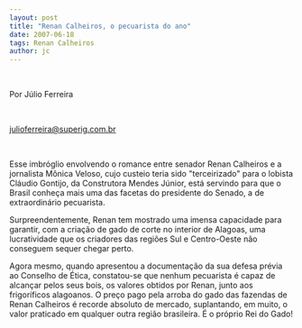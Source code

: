 ```yaml
---
layout: post
title: "Renan Calheiros, o pecuarista do ano"
date: 2007-06-18
tags: Renan Calheiros
author: jc
---
```

&nbsp;

Por J&uacute;lio Ferreira 

&nbsp;

julioferreira@superig.com.br

&nbsp;

Esse imbr&oacute;glio envolvendo o romance entre senador Renan Calheiros e a jornalista M&ocirc;nica Veloso, cujo custeio teria sido "terceirizado" para o lobista Cl&aacute;udio Gontijo, da Construtora Mendes J&uacute;nior, est&aacute; servindo para que o Brasil conhe&ccedil;a mais uma das facetas do presidente do Senado, a de extraordin&aacute;rio pecuarista.

Surpreendentemente, Renan tem mostrado uma imensa capacidade para garantir, com a cria&ccedil;&atilde;o de gado de corte no interior de Alagoas, uma lucratividade que os criadores das regi&otilde;es Sul e Centro-Oeste n&atilde;o conseguem sequer chegar perto. 

Agora mesmo, quando apresentou a documenta&ccedil;&atilde;o da sua defesa pr&eacute;via ao Conselho de &Eacute;tica, constatou-se que nenhum pecuarista &eacute; capaz de alcan&ccedil;ar pelos seus bois, os valores obtidos por Renan, junto aos frigor&iacute;ficos alagoanos. O pre&ccedil;o pago pela arroba do gado das fazendas de Renan Calheiros &eacute; recorde absoluto de mercado, suplantando, em muito, o valor praticado em qualquer outra regi&atilde;o brasileira. &Eacute; o pr&oacute;prio Rei do Gado!